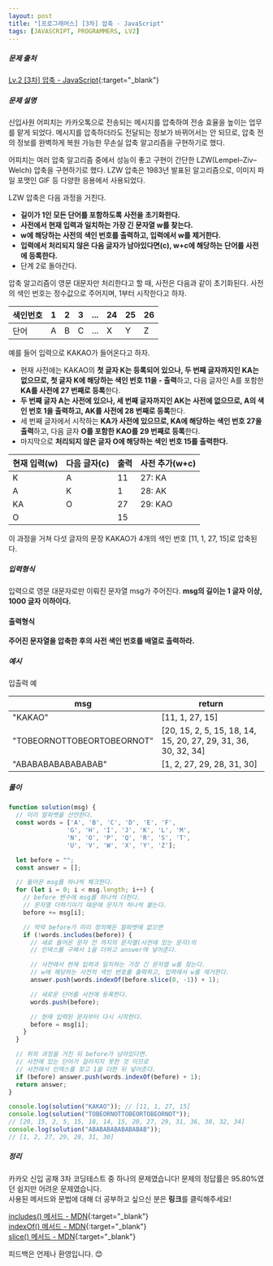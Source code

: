 ```yaml
---
layout: post
title: "[프로그래머스] [3차] 압축 - JavaScript"
tags: [JAVASCRIPT, PROGRAMMERS, LV2]
---
```


##### 문제 출처

[Lv.2 [3차] 압축 - JavaScript](https://school.programmers.co.kr/learn/courses/30/lessons/17684?language=javascript){:target="\_blank"}

##### 문제 설명

신입사원 어피치는 카카오톡으로 전송되는 메시지를 압축하여 전송 효율을 높이는 업무를 맡게 되었다. 메시지를 압축하더라도 전달되는 정보가 바뀌어서는 안 되므로, 압축 전의 정보를 완벽하게 복원 가능한 무손실 압축 알고리즘을 구현하기로 했다.

어피치는 여러 압축 알고리즘 중에서 성능이 좋고 구현이 간단한 LZW(Lempel–Ziv–Welch) 압축을 구현하기로 했다. LZW 압축은 1983년 발표된 알고리즘으로, 이미지 파일 포맷인 GIF 등 다양한 응용에서 사용되었다.

LZW 압축은 다음 과정을 거친다.

- **길이가 1인 모든 단어를 포함하도록 사전을 초기화한다.**
- **사전에서 현재 입력과 일치하는 가장 긴 문자열 w를 찾는다.**
- **w에 해당하는 사전의 색인 번호를 출력하고, 입력에서 w를 제거한다.**
- **입력에서 처리되지 않은 다음 글자가 남아있다면(c), w+c에 해당하는 단어를 사전에 등록한다.**
- 단계 2로 돌아간다.

압축 알고리즘이 영문 대문자만 처리한다고 할 때, 사전은 다음과 같이 초기화된다. 사전의 색인 번호는 정수값으로 주어지며, 1부터 시작한다고 하자.

| 색인번호 | 1   | 2   | 3   | ... | 24  | 25  | 26  |
| -------- | --- | --- | --- | --- | --- | --- | --- |
| 단어     | A   | B   | C   | ... | X   | Y   | Z   |

예를 들어 입력으로 KAKAO가 들어온다고 하자.

- 현재 사전에는 KAKAO의 **첫 글자 K는 등록되어 있으나, 두 번째 글자까지인 KA는 없으므로, 첫 글자 K에 해당하는 색인 번호 11을 - 출력**하고, 다음 글자인 A를 포함한 **KA를 사전에 27 번째로 등록**한다.
- **두 번째 글자 A는 사전에 있으나, 세 번째 글자까지인 AK는 사전에 없으므로, A의 색인 번호 1을 출력하고, AK를 사전에 28 번째로 등록**한다.
- 세 번째 글자에서 시작하는 **KA가 사전에 있으므로, KA에 해당하는 색인 번호 27을 출력**하고, 다음 글자 **O를 포함한 KAO를 29 번째로 등록**한다.
- 마지막으로 **처리되지 않은 글자 O에 해당하는 색인 번호 15를 출력한다.**

| 현재 입력(w) | 다음 글자(c) | 출력 | 사전 추가(w+c) |
| ------------ | ------------ | ---- | -------------- |
| K            | A            | 11   | 27: KA         |
| A            | K            | 1    | 28: AK         |
| KA           | O            | 27   | 29: KAO        |
| O            |              | 15   |                |

이 과정을 거쳐 다섯 글자의 문장 KAKAO가 4개의 색인 번호 [11, 1, 27, 15]로 압축된다.

##### 입력형식

입력으로 영문 대문자로만 이뤄진 문자열 msg가 주어진다. **msg의 길이는 1 글자 이상, 1000 글자 이하이다.**

#### 출력형식

**주어진 문자열을 압축한 후의 사전 색인 번호를 배열로 출력하라.**

##### 예시

입출력 예

| msg                        | return                                                         |
| -------------------------- | -------------------------------------------------------------- |
| "KAKAO"                    | [11, 1, 27, 15]                                                |
| "TOBEORNOTTOBEORTOBEORNOT" | [20, 15, 2, 5, 15, 18, 14, 15, 20, 27, 29, 31, 36, 30, 32, 34] |
| "ABABABABABABABAB"         | [1, 2, 27, 29, 28, 31, 30]                                     |

##### 풀이

```javascript
function solution(msg) {
  // 미리 알파벳을 선언한다.
  const words = ['A', 'B', 'C', 'D', 'E', 'F', 
                'G', 'H', 'I', 'J', 'K', 'L', 'M', 
                'N', 'O', 'P', 'Q', 'R', 'S', 'T', 
                'U', 'V', 'W', 'X', 'Y', 'Z'];

  let before = "";
  const answer = [];

  // 들어온 msg를 하나씩 체크한다.
  for (let i = 0; i < msg.length; i++) {
    // before 변수에 msg를 하나씩 더한다.
    // 문자열 더하기이기 때문에 문자가 하나씩 붙는다.
    before += msg[i];

    // 막약 before가 미리 정의해둔 알파벳에 없으면
    if (!words.includes(before)) {
      // 새로 들어온 문자 전 까지의 문자열(사전에 있는 문자)의
      // 인덱스를 구해서 1을 더하고 answer에 넣어준다.

      // 사전에서 현재 입력과 일치하는 가장 긴 문자열 w를 찾는다.
      // w에 해당하는 사전의 색인 번호를 출력하고, 입력에서 w를 제거한다.
      answer.push(words.indexOf(before.slice(0, -1)) + 1);

      // 새로운 단어를 사전에 등록한다.
      words.push(before);

      // 현재 입력된 문자부터 다시 시작한다.
      before = msg[i];
    }
  }

  // 위의 과정을 거친 뒤 before가 남아있다면.
  // 사전에 있는 단어가 걸러지지 못한 것 이므로
  // 사전에서 인덱스를 찾고 1을 더한 뒤 넣어준다.
  if (before) answer.push(words.indexOf(before) + 1);
  return answer;
}

console.log(solution("KAKAO")); // [11, 1, 27, 15]
console.log(solution("TOBEORNOTTOBEORTOBEORNOT"));
// [20, 15, 2, 5, 15, 18, 14, 15, 20, 27, 29, 31, 36, 30, 32, 34]
console.log(solution("ABABABABABABABAB"));
// [1, 2, 27, 29, 28, 31, 30]
```

##### 정리

카카오 신입 공채 3차 코딩테스트 중 하나의 문제였습니다! 문제의 정답률은 95.80%였던 쉽지만 어려운 문제였습니다.<br/>
사용된 메서드와 문법에 대해 더 공부하고 싶으신 분은 **링크**를 클릭해주세요!

[includes() 메서드 - MDN](hthttps://developer.mozilla.org/ko/docs/Web/JavaScript/Reference/Global_Objects/String/includes){:target="\_blank"}<br />
[indexOf() 메서드 - MDN](https://developer.mozilla.org/ko/docs/Web/JavaScript/Reference/Global_Objects/Array/indexOf){:target="\_blank"}<br />
[slice() 메서드 - MDN](https://developer.mozilla.org/ko/docs/Web/JavaScript/Reference/Global_Objects/Array/slice){:target="\_blank"}<br />

피드백은 언제나 환영입니다. 😊
